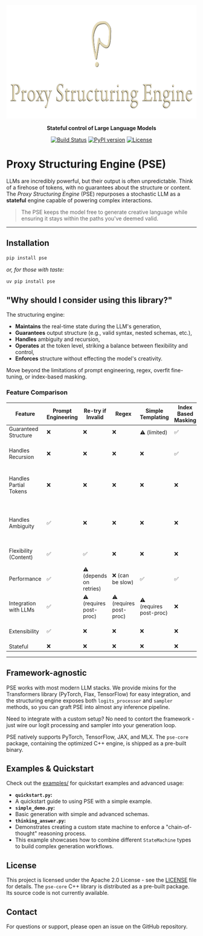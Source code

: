 <p align="center">
  <img src="logo.png" alt="Proxy Structuring Engine Logo" height="300"/>
</p>

<p align="center">
  <strong>Stateful control of Large Language Models</strong>
</p>

<p align="center">
  <a href="https://github.com/TheProxyCompany/proxy-structuring-engine/actions/workflows/python-app.yml"><img src="https://github.com/TheProxyCompany/proxy-structuring-engine/actions/workflows/python-app.yml/badge.svg" alt="Build Status"></a>
   <a href="https://pypi.org/project/pse/"><img src="https://badge.fury.io/py/pse.svg" alt="PyPI version"></a>
  <a href="https://github.com/TheProxyCompany/proxy-structuring-engine/blob/main/LICENSE"><img src="https://img.shields.io/badge/license-Apache%202.0-blue.svg" alt="License"></a>
</p>

# Proxy Structuring Engine (PSE)

LLMs are incredibly powerful, but their output is often unpredictable. Think of a firehose of tokens, with no guarantees about the structure or content.
The *Proxy Structuring Engine* (PSE) repurposes a stochastic LLM as a **stateful** engine capable of powering complex interactions.

> The PSE keeps the model free to generate creative language while ensuring it stays within the paths you've deemed valid.

____

## Installation
```bash
pip install pse
```
*or, for those with taste:*
```bash
uv pip install pse
```

## "Why should I consider using this library?"

The structuring engine:
- **Maintains** the real-time state during the LLM's generation,
- **Guarantees** output structure (e.g., valid syntax, nested schemas, etc.),
- **Handles** ambiguity and recursion,
- **Operates** at the token level, striking a balance between flexibility and control,
- **Enforces** structure without effecting the model's creativity.

Move beyond the limitations of prompt engineering, regex, overfit fine-tuning, or index-based masking.

### Feature Comparison
| Feature                      | Prompt Engineering | Re-try if Invalid | Regex      | Simple Templating | Index Based Masking | PSE            |
|------------------------------|--------------------|-------------------|------------|-------------------|----------------------|----------------|
| Guaranteed Structure         | ❌                 | ❌                | ❌         | ⚠️ (limited)     | ✅                    | ✅             |
| Handles Recursion            | ❌                 | ❌                | ❌         | ❌                | ✅                    | ✅ (by nature handles nested structures)           |
| Handles Partial Tokens       | ❌                 | ❌                | ❌         | ❌                | ❌                    | ✅ (via token healing & a recursive descent algorithm)            |
| Handles Ambiguity            | ✅                 | ❌                | ❌         | ❌                | ❌                    | ✅ (via branching & non-deterministic state exploration) |
| Flexibility (Content)        | ✅                 | ✅                | ❌         | ❌                | ❌                    | ✅ (within structural constraints) |
| Performance                  | ✅                 | ⚠️ (depends on retries) | ❌ (can be slow) | ✅                | ✅                    | ✅ (optimized C++ core) |
| Integration with LLMs        | ✅                 | ⚠️ (requires post-proc) | ⚠️ (requires post-proc) | ⚠️ (requires post-proc) | ❌                    | ✅ (via mixins & inference hooks) |
| Extensibility                | ✅                 | ❌                | ❌         | ❌                | ❌                    | ✅ (custom StateMachine subclasses) |
| Stateful                     | ❌                 | ❌                | ❌         | ❌                | ❌                    | ✅             |

___

## Framework-agnostic
PSE works with most modern LLM stacks. We provide mixins for the Transformers library (PyTorch, Flax, TensorFlow) for easy integration, and the structuring engine exposes both `logits_processor` and `sampler` methods, so you can graft PSE into almost any inference pipeline.

Need to integrate with a custom setup?
No need to contort the framework - just wire our logit processing and sampler into your generation loop.

PSE natively supports PyTorch, TensorFlow, JAX, and MLX.
The `pse-core` package, containing the optimized C++ engine, is shipped as a pre-built binary.

## Examples & Quickstart

Check out the [examples/](examples/) for quickstart examples and advanced usage:

*   **`quickstart.py`:**
  * A quickstart guide to using PSE with a simple example.
*   **`simple_demo.py`:**
  * Basic generation with simple and advanced schemas.
*   **`thinking_answer.py`:**
  * Demonstrates creating a custom state machine to enforce a "chain-of-thought" reasoning process.
  * This example showcases how to combine different `StateMachine` types to build complex generation workflows.

## License

This project is licensed under the Apache 2.0 License - see the [LICENSE](LICENSE) file for details.
The `pse-core` C++ library is distributed as a pre-built package. Its source code is not currently available.

## Contact

For questions or support, please open an issue on the GitHub repository.
